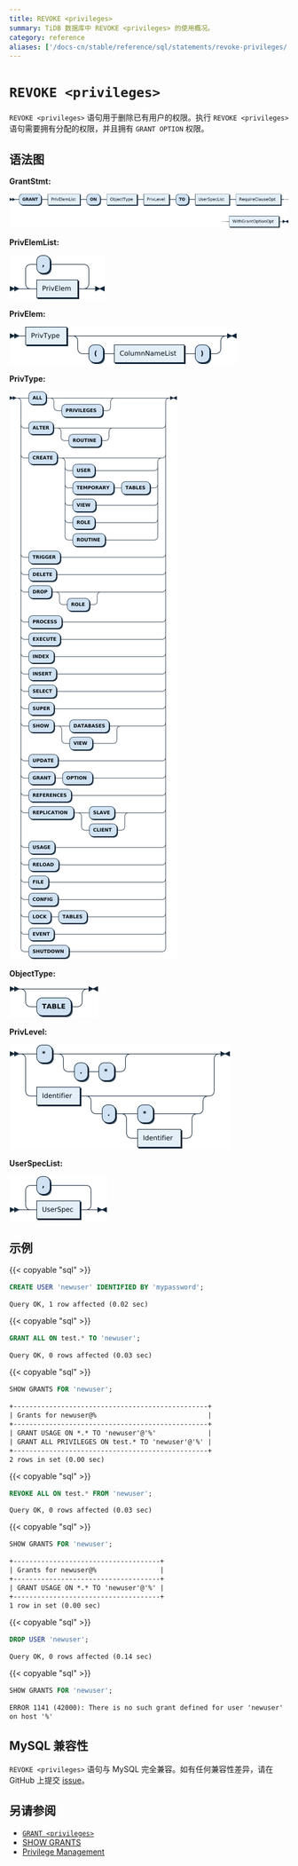 ```yaml
---
title: REVOKE <privileges>
summary: TiDB 数据库中 REVOKE <privileges> 的使用概况。
category: reference
aliases: ['/docs-cn/stable/reference/sql/statements/revoke-privileges/']
---
```


# `REVOKE <privileges>`

`REVOKE <privileges>` 语句用于删除已有用户的权限。执行 `REVOKE <privileges>` 语句需要拥有分配的权限，并且拥有 `GRANT OPTION` 权限。

## 语法图

**GrantStmt:**

![GrantStmt](/media/sqlgram/GrantStmt.png)

**PrivElemList:**

![PrivElemList](/media/sqlgram/PrivElemList.png)

**PrivElem:**

![PrivElem](/media/sqlgram/PrivElem.png)

**PrivType:**

![PrivType](/media/sqlgram/PrivType.png)

**ObjectType:**

![ObjectType](/media/sqlgram/ObjectType.png)

**PrivLevel:**

![PrivLevel](/media/sqlgram/PrivLevel.png)

**UserSpecList:**

![UserSpecList](/media/sqlgram/UserSpecList.png)

## 示例

{{< copyable "sql" >}}

```sql
CREATE USER 'newuser' IDENTIFIED BY 'mypassword';
```

```
Query OK, 1 row affected (0.02 sec)
```

{{< copyable "sql" >}}

```sql
GRANT ALL ON test.* TO 'newuser';
```

```
Query OK, 0 rows affected (0.03 sec)
```

{{< copyable "sql" >}}

```sql
SHOW GRANTS FOR 'newuser';
```

```
+-------------------------------------------------+
| Grants for newuser@%                            |
+-------------------------------------------------+
| GRANT USAGE ON *.* TO 'newuser'@'%'             |
| GRANT ALL PRIVILEGES ON test.* TO 'newuser'@'%' |
+-------------------------------------------------+
2 rows in set (0.00 sec)
```

{{< copyable "sql" >}}

```sql
REVOKE ALL ON test.* FROM 'newuser';
```

```
Query OK, 0 rows affected (0.03 sec)
```

{{< copyable "sql" >}}

```sql
SHOW GRANTS FOR 'newuser';
```

```
+-------------------------------------+
| Grants for newuser@%                |
+-------------------------------------+
| GRANT USAGE ON *.* TO 'newuser'@'%' |
+-------------------------------------+
1 row in set (0.00 sec)
```

{{< copyable "sql" >}}

```sql
DROP USER 'newuser';
```

```
Query OK, 0 rows affected (0.14 sec)
```

{{< copyable "sql" >}}

```sql
SHOW GRANTS FOR 'newuser';
```

```
ERROR 1141 (42000): There is no such grant defined for user 'newuser' on host '%'
```

## MySQL 兼容性

`REVOKE <privileges>` 语句与 MySQL 完全兼容。如有任何兼容性差异，请在 GitHub 上提交 [issue](/report-issue.md)。

## 另请参阅

* [`GRANT <privileges>`](/sql-statements/sql-statement-grant-privileges.md)
* [SHOW GRANTS](/sql-statements/sql-statement-show-grants.md)
* [Privilege Management](/privilege-management.md)

